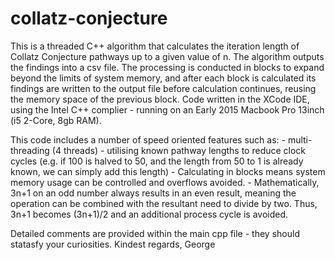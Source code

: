 # collatz-conjecture

This is a threaded C++ algorithm that calculates the iteration length of Collatz Conjecture pathways up to a given value of n. The algorithm outputs the findings into a csv file.  The processing is conducted in blocks to expand beyond the limits of system memory, and after each block is calculated its findings are written to the output file before calculation continues, reusing the memory space of the previous block. Code written in the XCode IDE, using the Intel C++ complier - running on an Early 2015 Macbook Pro 13inch (i5 2-Core, 8gb RAM).

This code includes a number of speed oriented features such as: 
              - multi-threading (4 threads)
              - utilising known pathway lengths to reduce clock cycles 
                  (e.g. if 100 is halved to 50, and the length from 50 to 1 is already known, we can simply add this length)
              - Calculating in blocks means system memory usage can be controlled and overflows avoided. 
              - Mathematically, 3n+1 on an odd number always results in an even result, meaning the operation can be combined
                  with the resultant need to divide by two. Thus, 3n+1 becomes (3n+1)/2 and an additional process cycle is avoided. 

Detailed comments are provided within the main cpp file - they should statasfy your curiosities. 
      Kindest regards, 
        George
